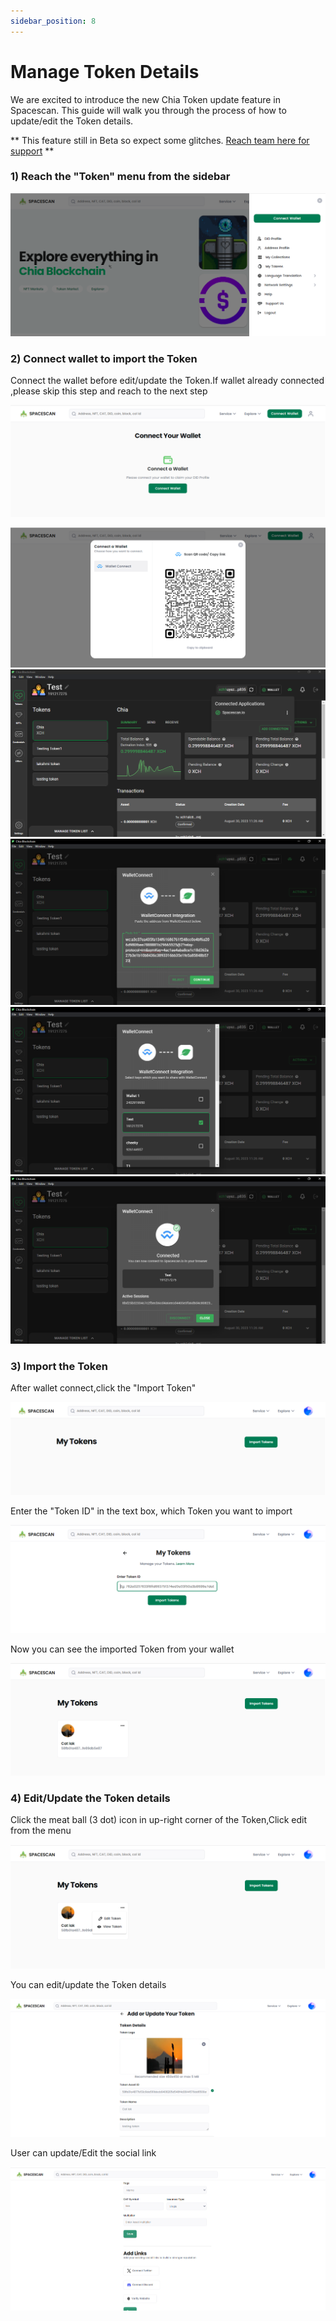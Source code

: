 ```yaml
---
sidebar_position: 8
---
```


# Manage Token Details

 We are excited to introduce the new Chia Token update feature in Spacescan. This guide will walk you through the process of how to update/edit the Token details.  


** This feature still in Beta so expect some glitches. [Reach team here for support](https://www.spacescan.io/contact-us) **
### 1)  Reach the "Token" menu from the sidebar

![Alt text](Token1.PNG)

### 2) Connect wallet to import the Token
Connect the wallet before edit/update the Token.If wallet already connected ,please skip this step and reach to the next step

![Alt text](Token2.PNG)

![Alt text](Token3.PNG)
![Alt text](Token4.PNG)
![Alt text](Token4.1.PNG)
![Alt text](Token4.2.PNG)
![Alt text](Token4.3.PNG)

### 3) Import the Token 
After wallet connect,click the "Import Token"

![Alt text](Token5.PNG)

Enter the "Token ID" in the text box, which Token you want to import

![Alt text](Token6.PNG)

Now you can see the imported Token from your wallet

![Alt text](Token7.PNG)


### 4) Edit/Update the Token details

Click the meat ball (3 dot) icon in up-right corner of the Token,Click edit from the menu

![Alt text](Token8.PNG)

You can edit/update the Token details

![Alt text](Token9.PNG)

User can update/Edit the social link

![Alt text](Token10.PNG)
